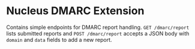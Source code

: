 # Nucleus DMARC Extension

Contains simple endpoints for DMARC report handling. `GET /dmarc/report` lists submitted reports and `POST /dmarc/report` accepts a JSON body with `domain` and `data` fields to add a new report.

